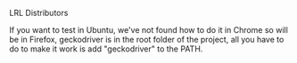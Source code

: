 LRL Distributors

If you want to test in Ubuntu, we've not found how to do it in Chrome so will be in Firefox, geckodriver is in the root folder of the project, all you have to do to make it work is add "geckodriver" to the PATH.


